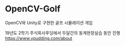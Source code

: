 # OpenCV-Golf
OpenCV와 Unity로 구현한 골프 시뮬레이션 게임

19년도 2학기 주식회사푸딩에서 두달간의 동계현장실습 동안 진행
https://www.vpudding.com/about
